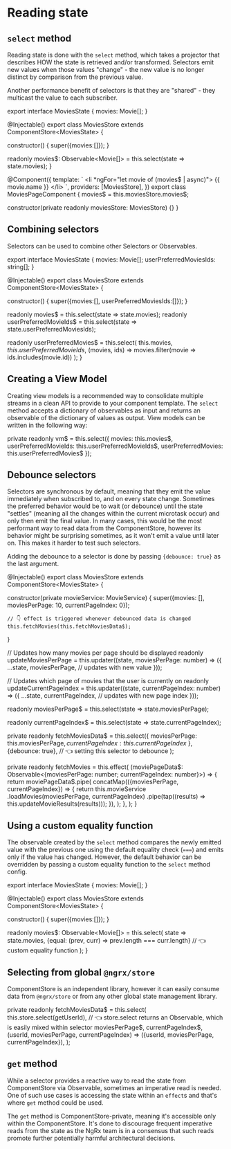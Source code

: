 # Reading state

## `select` method

Reading state is done with the `select` method, which takes a projector that describes HOW the state is retrieved and/or transformed.
Selectors emit new values when those values "change" - the new value is no longer distinct by comparison from the previous value.

Another performance benefit of selectors is that they are "shared" - they multicast the value to each subscriber.

<code-example header="movies.store.ts">
export interface MoviesState {
  movies: Movie[];
}

@Injectable()
export class MoviesStore extends ComponentStore&lt;MoviesState&gt; {
  
  constructor() {
    super({movies:[]});
  }

  readonly movies$: Observable&lt;Movie[]&gt; = this.select(state => state.movies);
}
</code-example>

<code-example header="movies-page.component.ts">
@Component({
  template: `
    &lt;li *ngFor="let movie of (movies$ | async)"&gt;
      {{ movie.name }}
    &lt;/li&gt;
  `,
  providers: [MoviesStore],
})
export class MoviesPageComponent {
  movies$ = this.moviesStore.movies$;

  constructor(private readonly moviesStore: MoviesStore) {}
}
</code-example>

## Combining selectors

Selectors can be used to combine other Selectors or Observables.

<code-example header="movies.store.ts">
export interface MoviesState {
  movies: Movie[];
  userPreferredMoviesIds: string[];
}

@Injectable()
export class MoviesStore extends ComponentStore&lt;MoviesState&gt; {
  
  constructor() {
    super({movies:[], userPreferredMoviesIds:[]});
  }

  readonly movies$ = this.select(state => state.movies);
  readonly userPreferredMovieIds$ = this.select(state => state.userPreferredMoviesIds);

  readonly userPreferredMovies$ = this.select(
        this.movies$,
        this.userPreferredMovieIds$,
        (movies, ids) => movies.filter(movie => ids.includes(movie.id))
  );
}
</code-example>

## Creating a View Model

Creating view models is a recommended way to consolidate multiple streams in a clean API to provide to your component template.
The `select` method accepts a dictionary of observables as input and returns an observable of the dictionary of values as output. View models can be written in the following way: 

<code-example header="movies.store.ts">
  private readonly vm$ = this.select({
    movies: this.movies$,
    userPreferredMovieIds: this.userPreferredMovieIds$,
    userPreferredMovies: this.userPreferredMovies$
  });
</code-example>

## Debounce selectors

Selectors are synchronous by default, meaning that they emit the value immediately when subscribed to, and on every state change.
Sometimes the preferred behavior would be to wait (or debounce) until the state "settles" (meaning all the changes within the current microtask occur)
and only then emit the final value.
In many cases, this would be the most performant way to read data from the ComponentStore, however its behavior might be surprising sometimes, as it won't emit a value until later on.
This makes it harder to test such selectors.

Adding the debounce to a selector is done by passing `{debounce: true}` as the last argument.

<code-example header="movies.store.ts">
@Injectable()
export class MoviesStore extends ComponentStore&lt;MoviesState&gt; {
  
  constructor(private movieService: MovieService) {
    super({movies: [], moviesPerPage: 10, currentPageIndex: 0});
 
    // 👇 effect is triggered whenever debounced data is changed
    this.fetchMovies(this.fetchMoviesData$);
  }

  // Updates how many movies per page should be displayed
  readonly updateMoviesPerPage = this.updater((state, moviesPerPage: number) => ({
    ...state,
    moviesPerPage, // updates with new value
  }));

  // Updates which page of movies that the user is currently on
  readonly updateCurrentPageIndex = this.updater((state, currentPageIndex: number) => ({
    ...state,
    currentPageIndex, // updates with new page index
  }));

  readonly moviesPerPage$ = this.select(state => state.moviesPerPage);

  readonly currentPageIndex$ = this.select(state => state.currentPageIndex);

  private readonly fetchMoviesData$ = this.select({
    moviesPerPage: this.moviesPerPage$,
    currentPageIndex: this.currentPageIndex$
  },{debounce: true}, // 👈 setting this selector to debounce
  );
  
  private readonly fetchMovies = this.effect(
    (moviePageData$: Observable<{moviesPerPage: number; currentPageIndex: number}>) => {
      return moviePageData$.pipe(
        concatMap(({moviesPerPage, currentPageIndex}) => {
          return this.movieService
            .loadMovies(moviesPerPage, currentPageIndex)
            .pipe(tap((results) => this.updateMovieResults(results)));
        }),
      );
    },
  );
}
</code-example>

## Using a custom equality function

The observable created by the `select` method compares the newly emitted value with the previous one using the default equality check (`===`) and emits only if the value has changed. However, the default behavior can be overridden by passing a custom equality function to the `select` method config.

<code-example header="movies.store.ts">
export interface MoviesState {
  movies: Movie[];
}

@Injectable()
export class MoviesStore extends ComponentStore&lt;MoviesState&gt; {
  
  constructor() {
    super({movies:[]});
  }

  readonly movies$: Observable&lt;Movie[]&gt; = this.select(
    state => state.movies,
    {equal: (prev, curr) => prev.length === curr.length} // 👈 custom equality function
  );
}
</code-example>

## Selecting from global `@ngrx/store`

ComponentStore is an independent library, however it can easily consume data from `@ngrx/store` or from any other global state management library.

<code-example header="movies.store.ts">
private readonly fetchMoviesData$ = this.select(
  this.store.select(getUserId), // 👈 store.select returns an Observable, which is easily mixed within selector
  moviesPerPage$,
  currentPageIndex$,
  (userId, moviesPerPage, currentPageIndex) => ({userId, moviesPerPage, currentPageIndex}),
);
</code-example>

## `get` method

While a selector provides a reactive way to read the state from ComponentStore via Observable, sometimes an imperative read is needed.
One of such use cases is accessing the state within an `effect`s and that's where `get` method could be used.

<div class="alert is-critical">

The `get` method is ComponentStore-private, meaning it's accessible only within the ComponentStore. It's done to discourage frequent imperative reads 
from the state as the NgRx team is in a consensus that such reads promote further potentially harmful architectural decisions.

</div>
